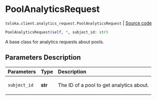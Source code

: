 # PoolAnalyticsRequest
`toloka.client.analytics_request.PoolAnalyticsRequest` | [Source code](https://github.com/Toloka/toloka-kit/blob/v1.2.0.post1/src/client/analytics_request.py#L39)

```python
PoolAnalyticsRequest(self, *, subject_id: str)
```

A base class for analytics requests about pools.

## Parameters Description

| Parameters | Type | Description |
| :----------| :----| :-----------|
`subject_id`|**str**|<p>The ID of a pool to get analytics about.</p>
